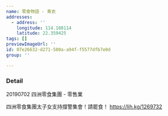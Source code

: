 ```yaml
---
name: 零食物語 - 青衣
addresses:
  - address: ''
    longitude: 114.108114
    latitude: 22.359425
tags: []
previewImageUrl: ''
id: 07e26632-d271-500a-a94f-f5577dfb7e0d
group: ''

---
```

### Detail
20190702
四洲零食集團 - 零售業

四洲零食集團太子女支持撐警集會！請罷食！
https://lih.kg/1269732
